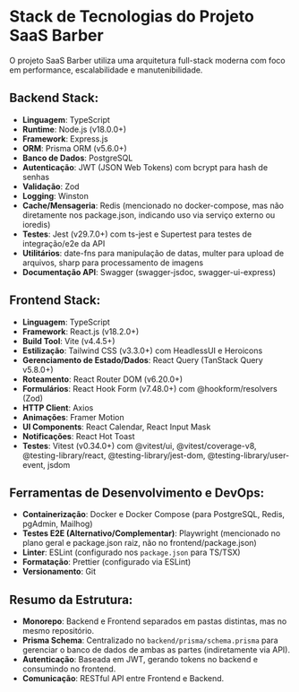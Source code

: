 # Stack de Tecnologias do Projeto SaaS Barber

O projeto SaaS Barber utiliza uma arquitetura full-stack moderna com foco em performance, escalabilidade e manutenibilidade.

## Backend Stack:
- **Linguagem**: TypeScript
- **Runtime**: Node.js (v18.0.0+)
- **Framework**: Express.js
- **ORM**: Prisma ORM (v5.6.0+)
- **Banco de Dados**: PostgreSQL
- **Autenticação**: JWT (JSON Web Tokens) com bcrypt para hash de senhas
- **Validação**: Zod
- **Logging**: Winston
- **Cache/Mensageria**: Redis (mencionado no docker-compose, mas não diretamente nos package.json, indicando uso via serviço externo ou ioredis)
- **Testes**: Jest (v29.7.0+) com ts-jest e Supertest para testes de integração/e2e da API
- **Utilitários**: date-fns para manipulação de datas, multer para upload de arquivos, sharp para processamento de imagens
- **Documentação API**: Swagger (swagger-jsdoc, swagger-ui-express)

## Frontend Stack:
- **Linguagem**: TypeScript
- **Framework**: React.js (v18.2.0+)
- **Build Tool**: Vite (v4.4.5+)
- **Estilização**: Tailwind CSS (v3.3.0+) com HeadlessUI e Heroicons
- **Gerenciamento de Estado/Dados**: React Query (TanStack Query v5.8.0+)
- **Roteamento**: React Router DOM (v6.20.0+)
- **Formulários**: React Hook Form (v7.48.0+) com @hookform/resolvers (Zod)
- **HTTP Client**: Axios
- **Animações**: Framer Motion
- **UI Components**: React Calendar, React Input Mask
- **Notificações**: React Hot Toast
- **Testes**: Vitest (v0.34.0+) com @vitest/ui, @vitest/coverage-v8, @testing-library/react, @testing-library/jest-dom, @testing-library/user-event, jsdom

## Ferramentas de Desenvolvimento e DevOps:
- **Containerização**: Docker e Docker Compose (para PostgreSQL, Redis, pgAdmin, Mailhog)
- **Testes E2E (Alternativo/Complementar)**: Playwright (mencionado no plano geral e package.json raiz, não no frontend/package.json)
- **Linter**: ESLint (configurado nos `package.json` para TS/TSX)
- **Formatação**: Prettier (configurado via ESLint)
- **Versionamento**: Git

## Resumo da Estrutura:
- **Monorepo**: Backend e Frontend separados em pastas distintas, mas no mesmo repositório.
- **Prisma Schema**: Centralizado no `backend/prisma/schema.prisma` para gerenciar o banco de dados de ambas as partes (indiretamente via API).
- **Autenticação**: Baseada em JWT, gerando tokens no backend e consumindo no frontend.
- **Comunicação**: RESTful API entre Frontend e Backend.